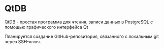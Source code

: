 # QtDB
QtDB - простая программа для чтения, записи данных в PostgreSQL с помощью графического интерфейса Qt

Планируется создание GitHub-репозитория, связанного с локальным git через SSH-ключ.
